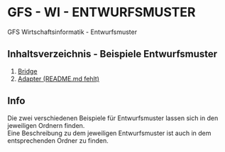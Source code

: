 # GFS - WI - ENTWURFSMUSTER
GFS Wirtschaftsinformatik - Entwurfsmuster

## Inhaltsverzeichnis - Beispiele Entwurfsmuster
1. [Bridge](./bridge)
2. [Adapter (README.md fehlt)](./adapter)

## <h2>Info</h2>
Die zwei verschiedenen Beispiele für Entwurfsmuster lassen sich in den jeweiligen Ordnern finden. </br>
Eine Beschreibung zu dem jeweiligen Entwurfsmuster ist auch in dem entsprechenden Ordner zu finden.

